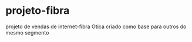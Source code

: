 # projeto-fibra
projeto de  vendas de internet-fibra Otica criado como base para outros do mesmo segmento 
